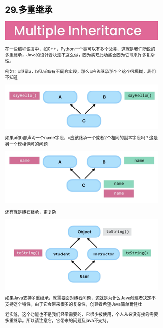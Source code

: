 # 29.多重继承

![image-20220410231315773](../../../../../.vuepress/public/images/image-20220410231315773.png)



​	在一些编程语言中，如C++，Python一个类可以有多个父类，这就是我们所说的多重继承，Java的设计者决定不这么做，因为实现此功能会因为它带来许多复杂性。

​	例如：c继承a，b但a和b有不同的实现，那么c应该继承那个？这个很模糊，我们不知道

![image-20220410231715466](../../../../../.vuepress/public/images/image-20220410231715466.png)





​	如果a和b都声明一个name字段，c应该继承一个或者2个相同的副本字段吗？这是另一个模棱俩可的问题

![image-20220410231915946](../../../../../.vuepress/public/images/image-20220410231915946.png)





还有就是砖石继承，更复杂

![image-20220410232059507](../../../../../.vuepress/public/images/image-20220410232059507.png)





​	如果Java支持多重继承，就需要面对砖石问题，这就是为什么Java创建者决定不支持这个特性，由于它会带来很多的复杂性，创建者希望Java简单而健壮

​	老实说，这个功能也不是我们经常需要的，它很少被使用，个人从来没有接的需要多重继承。所以请注意它，它带来的问题及java不支持。



​	

​	














































































